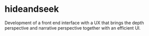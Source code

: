 # hideandseek
Development of a front end interface with a UX that brings the depth perspective and narrative perspective together with an efficient UI.
